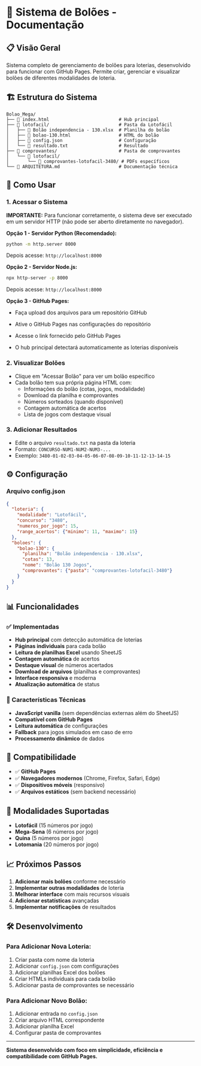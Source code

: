 # 🎯 Sistema de Bolões - Documentação

## 📋 Visão Geral

Sistema completo de gerenciamento de bolões para loterias, desenvolvido para funcionar com GitHub Pages. Permite criar, gerenciar e visualizar bolões de diferentes modalidades de loteria.

## 🏗️ Estrutura do Sistema

```
Bolao_Mega/
├── 📄 index.html                          # Hub principal
├── 📁 lotofacil/                          # Pasta da Lotofácil
│   ├── 📄 Bolão independencia - 130.xlsx  # Planilha do bolão
│   ├── 📄 bolao-130.html                  # HTML do bolão
│   ├── 📄 config.json                     # Configuração
│   └── 📄 resultado.txt                   # Resultado
├── 📁 comprovantes/                       # Pasta de comprovantes
│   └── 📁 lotofacil/
│       └── 📁 comprovantes-lotofacil-3480/ # PDFs específicos
└── 📄 ARQUITETURA.md                      # Documentação técnica
```

## 🚀 Como Usar

### 1. Acessar o Sistema
**IMPORTANTE:** Para funcionar corretamente, o sistema deve ser executado em um servidor HTTP (não pode ser aberto diretamente no navegador).

**Opção 1 - Servidor Python (Recomendado):**
```bash
python -m http.server 8000
```
Depois acesse: `http://localhost:8000`

**Opção 2 - Servidor Node.js:**
```bash
npx http-server -p 8000
```
Depois acesse: `http://localhost:8000`

**Opção 3 - GitHub Pages:**
- Faça upload dos arquivos para um repositório GitHub
- Ative o GitHub Pages nas configurações do repositório
- Acesse o link fornecido pelo GitHub Pages

- O hub principal detectará automaticamente as loterias disponíveis

### 2. Visualizar Bolões
- Clique em "Acessar Bolão" para ver um bolão específico
- Cada bolão tem sua própria página HTML com:
  - Informações do bolão (cotas, jogos, modalidade)
  - Download da planilha e comprovantes
  - Números sorteados (quando disponível)
  - Contagem automática de acertos
  - Lista de jogos com destaque visual

### 3. Adicionar Resultados
- Edite o arquivo `resultado.txt` na pasta da loteria
- Formato: `CONCURSO-NUM1-NUM2-NUM3-...`
- Exemplo: `3480-01-02-03-04-05-06-07-08-09-10-11-12-13-14-15`

## ⚙️ Configuração

### Arquivo config.json
```json
{
  "loteria": {
    "modalidade": "Lotofácil",
    "concurso": "3480",
    "numeros_por_jogo": 15,
    "range_acertos": {"minimo": 11, "maximo": 15}
  },
  "boloes": {
    "bolao-130": {
      "planilha": "Bolão independencia - 130.xlsx",
      "cotas": 13,
      "nome": "Bolão 130 Jogos",
      "comprovantes": {"pasta": "comprovantes-lotofacil-3480"}
    }
  }
}
```

## 📊 Funcionalidades

### ✅ Implementadas
- **Hub principal** com detecção automática de loterias
- **Páginas individuais** para cada bolão
- **Leitura de planilhas Excel** usando SheetJS
- **Contagem automática** de acertos
- **Destaque visual** de números acertados
- **Download de arquivos** (planilhas e comprovantes)
- **Interface responsiva** e moderna
- **Atualização automática** de status

### 🔧 Características Técnicas
- **JavaScript vanilla** (sem dependências externas além do SheetJS)
- **Compatível com GitHub Pages**
- **Leitura automática** de configurações
- **Fallback** para jogos simulados em caso de erro
- **Processamento dinâmico** de dados

## 📱 Compatibilidade

- ✅ **GitHub Pages**
- ✅ **Navegadores modernos** (Chrome, Firefox, Safari, Edge)
- ✅ **Dispositivos móveis** (responsivo)
- ✅ **Arquivos estáticos** (sem backend necessário)

## 🎯 Modalidades Suportadas

- **Lotofácil** (15 números por jogo)
- **Mega-Sena** (6 números por jogo)
- **Quina** (5 números por jogo)
- **Lotomania** (20 números por jogo)

## 📈 Próximos Passos

1. **Adicionar mais bolões** conforme necessário
2. **Implementar outras modalidades** de loteria
3. **Melhorar interface** com mais recursos visuais
4. **Adicionar estatísticas** avançadas
5. **Implementar notificações** de resultados

## 🛠️ Desenvolvimento

### Para Adicionar Nova Loteria:
1. Criar pasta com nome da loteria
2. Adicionar `config.json` com configurações
3. Adicionar planilhas Excel dos bolões
4. Criar HTMLs individuais para cada bolão
5. Adicionar pasta de comprovantes se necessário

### Para Adicionar Novo Bolão:
1. Adicionar entrada no `config.json`
2. Criar arquivo HTML correspondente
3. Adicionar planilha Excel
4. Configurar pasta de comprovantes

---

**Sistema desenvolvido com foco em simplicidade, eficiência e compatibilidade com GitHub Pages.**
